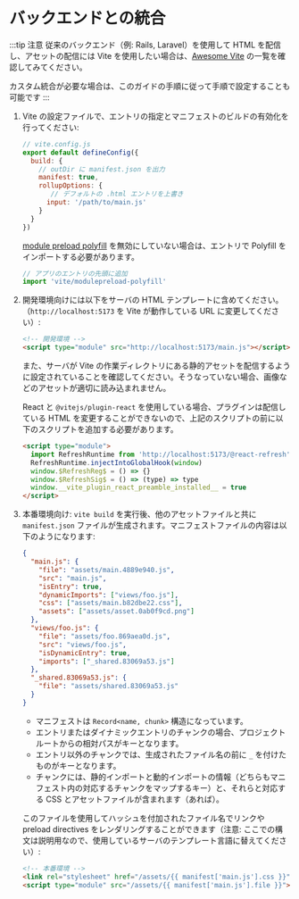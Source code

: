 # バックエンドとの統合

:::tip 注意
従来のバックエンド（例: Rails, Laravel）を使用して HTML を配信し、アセットの配信には Vite を使用したい場合は、[Awesome Vite](https://github.com/vitejs/awesome-vite#integrations-with-backends) の一覧を確認してみてください。

カスタム統合が必要な場合は、このガイドの手順に従って手順で設定することも可能です
:::

1. Vite の設定ファイルで、エントリの指定とマニフェストのビルドの有効化を行ってください:

   ```js
   // vite.config.js
   export default defineConfig({
     build: {
       // outDir に manifest.json を出力
       manifest: true,
       rollupOptions: {
          // デフォルトの .html エントリを上書き
         input: '/path/to/main.js'
       }
     }
   })
   ```

   [module preload polyfill](/config/#build-polyfillmodulepreload) を無効にしていない場合は、エントリで Polyfill をインポートする必要があります。

   ```js
   // アプリのエントリの先頭に追加
   import 'vite/modulepreload-polyfill'
   ```

2. 開発環境向けには以下をサーバの HTML テンプレートに含めてください。（`http://localhost:5173` を Vite が動作している URL に変更してください）:

   ```html
   <!-- 開発環境 -->
   <script type="module" src="http://localhost:5173/main.js"></script>
   ```

   また、サーバが Vite の作業ディレクトリにある静的アセットを配信するように設定されていることを確認してください。そうなっていない場合、画像などのアセットが適切に読み込まれません。

   React と `@vitejs/plugin-react` を使用している場合、プラグインは配信している HTML を変更することができないので、上記のスクリプトの前に以下のスクリプトを追加する必要があります。

   ```html
   <script type="module">
     import RefreshRuntime from 'http://localhost:5173/@react-refresh'
     RefreshRuntime.injectIntoGlobalHook(window)
     window.$RefreshReg$ = () => {}
     window.$RefreshSig$ = () => (type) => type
     window.__vite_plugin_react_preamble_installed__ = true
   </script>
   ```

3. 本番環境向け: `vite build` を実行後、他のアセットファイルと共に `manifest.json` ファイルが生成されます。マニフェストファイルの内容は以下のようになります:

   ```json
   {
     "main.js": {
       "file": "assets/main.4889e940.js",
       "src": "main.js",
       "isEntry": true,
       "dynamicImports": ["views/foo.js"],
       "css": ["assets/main.b82dbe22.css"],
       "assets": ["assets/asset.0ab0f9cd.png"]
     },
     "views/foo.js": {
       "file": "assets/foo.869aea0d.js",
       "src": "views/foo.js",
       "isDynamicEntry": true,
       "imports": ["_shared.83069a53.js"]
     },
     "_shared.83069a53.js": {
       "file": "assets/shared.83069a53.js"
     }
   }
   ```

   - マニフェストは `Record<name, chunk>` 構造になっています。
   - エントリまたはダイナミックエントリのチャンクの場合、プロジェクトルートからの相対パスがキーとなります。
   - エントリ以外のチャンクでは、生成されたファイル名の前に `_` を付けたものがキーとなります。
   - チャンクには、静的インポートと動的インポートの情報（どちらもマニフェスト内の対応するチャンクをマップするキー）と、それらと対応する CSS とアセットファイルが含まれます（あれば）。

   このファイルを使用してハッシュを付加されたファイル名でリンクや preload directives をレンダリングすることができます（注意: ここでの構文は説明用なので、使用しているサーバのテンプレート言語に替えてください）:

   ```html
   <!-- 本番環境 -->
   <link rel="stylesheet" href="/assets/{{ manifest['main.js'].css }}" />
   <script type="module" src="/assets/{{ manifest['main.js'].file }}"></script>
   ```
